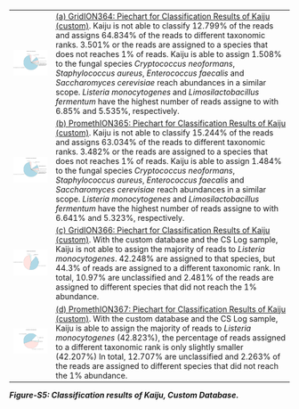|||
|:--:|:--|
|![(a) GridION364: Piechart for Classification Results of Kaiju (custom)](../../stats/pics/gridion364_custom.kaiju.piechart.jpeg "(a) GridION364: Piechart for Classification Results of Kaiju (custom)") |[(a) GridION364: Piechart for Classification Results of Kaiju (custom)](../../stats/pics/gridion364_custom.kaiju.piechart.jpeg "(a) GridION364: Piechart for Classification Results of Kaiju (custom)"). Kaiju is not able to classify 12.799% of the reads and assigns 64.834% of the reads to different taxonomic ranks. 3.501% or the reads are assigned to a species that does not reaches 1% of reads. Kaiju is able to assign 1.508% to the fungal species *Cryptococcus neoformans*, *Staphylococcus aureus*, *Enterococcus faecalis* and *Saccharomyces cerevisiae* reach abundances in a similar scope. *Listeria monocytogenes* and *Limosilactobacillus fermentum* have the highest number of reads assigne to with 6.85% and 5.535%, respectively.|
|![(b) PromethION365: Piechart for Classification Results of Kaiju (custom)](../../stats/pics/promethion365_custom.kaiju.piechart.jpeg "(b) PromethION365: Piechart for Classification Results of Kaiju (custom)") |[(b) PromethION365: Piechart for Classification Results of Kaiju (custom)](../../stats/pics/promethion365_custom.kaiju.piechart.jpeg "(b) PromethION365: Piechart for Classification Results of Kaiju (custom)"). Kaiju is not able to classify 15.244% of the reads and assigns 63.034% of the reads to different taxonomic ranks. 3.482% or the reads are assigned to a species that does not reaches 1% of reads. Kaiju is able to assign 1.484% to the fungal species *Cryptococcus neoformans*, *Staphylococcus aureus*, *Enterococcus faecalis* and *Saccharomyces cerevisiae* reach abundances in a similar scope. *Listeria monocytogenes* and *Limosilactobacillus fermentum* have the highest number of reads assigne to with 6.641% and 5.323%, respectively.|
|![(c) GridION366: Piechart for Classification Results of Kaiju (custom)](../../stats/pics/gridion366_custom.kaiju.piechart.jpeg "(c) GridION366: Piechart for Classification Results of Kaiju (custom)") |[(c) GridION366: Piechart for Classification Results of Kaiju (custom)](../../stats/pics/gridion366_custom.kaiju.piechart.jpeg "(c) GridION366: Piechart for Classification Results of Kaiju (custom)"). With the custom database and the CS Log sample, Kaiju is not able to assign the majority of reads to *Listeria monocytogenes*. 42.248% are assigned to that species, but 44.3% of reads are assigned to a different taxonomic rank. In total, 10.97% are unclassified and 2.481% of the reads are assigned to different species that did not reach the 1% abundance.|
|![(d) PromethION367: Piechart for Classification Results of Kaiju (custom)](../../stats/pics/promethion367_custom.kaiju.piechart.jpeg "(d) PromethION367: Piechart for Classification Results of Kaiju (custom)") |[(d) PromethION367: Piechart for Classification Results of Kaiju (custom)](../../stats/pics/promethion367_custom.kaiju.piechart.jpeg "(d) PromethION367: Piechart for Classification Results of Kaiju (custom)"). With the custom database and the CS Log sample, Kaiju is able to assign the majority of reads to *Listeria monocytogenes* (42.823%), the percentage of reads assigned to a different taxonomic rank is only slightly smaller (42.207%) In total, 12.707% are unclassified and 2.263% of the reads are assigned to different species that did not reach the 1% abundance.|

***Figure-S5: Classification results of Kaiju, Custom Database.***